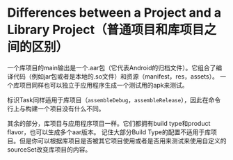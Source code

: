 # Differences between a Project and a Library Project（普通项目和库项目之间的区别）

一个库项目的main输出是一个.aar包（它代表Android的归档文件）。它组合了编译代码（例如jar包或者是本地的.so文件）和资源（manifest，res，assets）。
一个库项目同样也可以独立于应用程序生成一个测试用的apk来测试。

标识Task同样适用于库项目（`assembleDebug`，`assembleRelease`），因此在命令行上与构建一个项目没有什么不同。

其余的部分，库项目与应用程序项目一样。它们都拥有build type和product flavor，也可以生成多个aar版本。
记住大部分Build Type的配置不适用于库项目。但是你可以根据库项目是否被其它项目使用或者是否用来测试来使用自定义的sourceSet改变库项目的内容。
